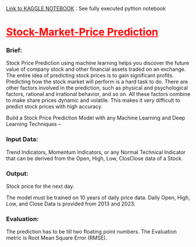 <a href = "">Link to KAGGLE NOTEBOOK</a> : See fully executed python notebook
<div>
  <h1 style="color:red;"><b><u>Stock-Market-Price Prediction</u></b></h1>
  <p>
    <h3>Brief:</h3>
Stock Price Prediction using machine learning helps you discover the future value of company stock and other financial assets traded on an exchange. 
The entire idea of predicting stock prices is to gain significant profits. Predicting how the stock market will perform is a hard task to do. There are other 
factors involved in the prediction, such as physical and psychological factors, rational and irrational behavior, and so on. All these factors combine to make 
share prices dynamic and volatile. This makes it very difficult to predict stock prices with high accuracy.

Build a Stock Price Prediction Model with any Machine Learning and Deep Learning Techniques –
<h3>Input Data:</h3> Trend Indicators, Momentum Indicators, or any Normal Technical Indicator that can be derived from the Open, High, Low, ClosClose data of a Stock.
<h3>Output:</h3> Stock price for the next day.

The model must be trained on 10 years of daily price data.
Daily Open, High, Low, and Close Data is provided from 2013 and 2023.

<h3>Evaluation:</h3>
The prediction has to be till two floating point numbers.
The Evaluation metric is Root Mean Square Error (RMSE).
  </p>
</div>
